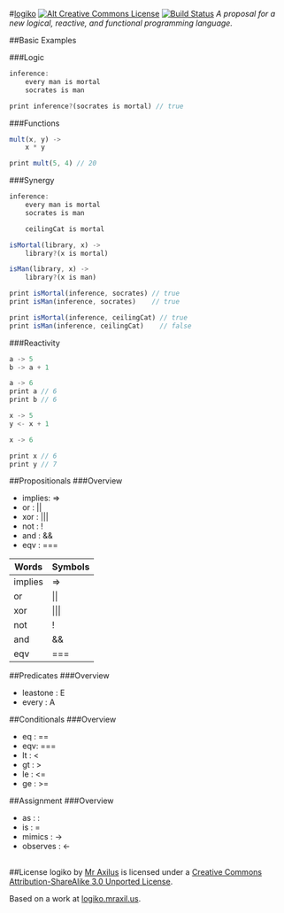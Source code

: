 #[logiko][1] [![Alt Creative Commons License][2]][3] [![Build Status][4]][5]
*A proposal for a new logical, reactive, and functional programming language.*

##Basic Examples

###Logic
```js
inference:
    every man is mortal
    socrates is man

print inference?(socrates is mortal) // true
```

###Functions
```js
mult(x, y) ->
    x * y

print mult(5, 4) // 20
```

###Synergy
```js
inference:
    every man is mortal
    socrates is man

    ceilingCat is mortal

isMortal(library, x) ->
    library?(x is mortal)

isMan(library, x) ->
    library?(x is man)

print isMortal(inference, socrates) // true
print isMan(inference, socrates)    // true

print isMortal(inference, ceilingCat) // true
print isMan(inference, ceilingCat)    // false
```

###Reactivity
```js
a -> 5
b -> a + 1

a -> 6
print a // 6
print b // 6

x -> 5
y <- x + 1

x -> 6

print x // 6
print y // 7
```

##Propositionals
###Overview
- implies: =>
- or     : ||
- xor    : |||
- not    : !
- and    : &&
- eqv    : ===
<table>
    <thead>
        <tr>
            <th>Words</th>
            <th>Symbols</th>
        </tr>
    </thead>
    <tbody>
        <tr>
            <td>implies</td>
            <td>=></td>
        </tr>
        <tr>
            <td>or</td>
            <td>||</td>
        </tr>
        <tr>
            <td>xor</td>
            <td>|||</td>
        </tr>
        <tr>
            <td>not</td>
            <td>!</td>
        </tr>
        <tr>
            <td>and</td>
            <td>&&</td>
        </tr>
        <tr>
            <td>eqv</td>
            <td>===</td>
        </tr>
    </tbody>
</table>

##Predicates
###Overview
- leastone : E
- every    : A

##Conditionals
###Overview
- eq : ==
- eqv: ===
- lt : <
- gt : >
- le : <=
- ge : >=

##Assignment
###Overview
- as       : :
- is       : =
- mimics   : ->
- observes : <-


##

##License
<span xmlns:dct="http://purl.org/dc/terms/" property="dct:title">logiko</span> by <a xmlns:cc="http://creativecommons.org/ns#" href="mraxil.us" property="cc:attributionName" rel="cc:attributionURL">Mr Axilus</a> is licensed under a <a rel="license" href="http://creativecommons.org/licenses/by-sa/3.0/">Creative Commons Attribution-ShareAlike 3.0 Unported License</a>.

Based on a work at <a xmlns:dct="http://purl.org/dc/terms/" href="logiko.mraxil.us" rel="dct:source">logiko.mraxil.us</a>.

[1]: logiko.mraxil.us "logiko"
[2]: http://i.creativecommons.org/l/by-sa/3.0/80x15.png
[3]: http://creativecommons.org/licenses/by-sa/3.0/
[4]: https://secure.travis-ci.org/mraxilus/logiko.png?branch=master
[5]: http://travis-ci.org/mraxilus/logiko
